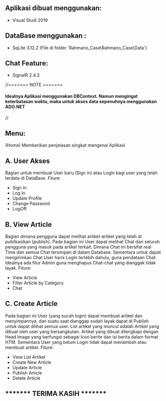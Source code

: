 ## Aplikasi dibuat menggunakan:
- Visual Studi 2019
  
## DataBase menggunakan :
- SqLite 3.12.2 (File di folder 'Rahmano_Case\Rahmano_Case\Data')

## Chat Feature:
- SignalR 2.4.3

//======= NOTE =======
#### Idealnya Aplikasi menggunakan DBContext. Namun mengingat keterbatasan waktu, maka untuk akses data sepenuhnya menggunakan ADO.NET 
//

## Menu:
(Home)
Memberikan penjelasan singkat mengenai Aplikasi

## A. User Akses
Bagian untuk membuat User baru (Sign in) atau Login bagi user yang telah terdata di DataBase.
Fiture:
- Sign In
- Log In
- Update Profile
- Change Password
- LogOff

## B. View Article
Bagian dimana pengguna dapat melihat artikel-artikel yang telah di publikasikan (publish). Pada bagian ini User dapat melihat Chat dari seluruh pengguna yang masuk pada artikel terkait. Dimana Chat ini bersifat real Time dan semua Chat tersimpan di dalam Database.
Sementara untuk dapat mengirimkan Chat User haris LogIn terlebih dahulu, guna pendataan Chat. Idealnya ada fitur Admin guna menghapus Chat-chat yang dianggak tidak layak.
Fiture:
- View Article
- Filter Article by Category
- Chat

## C. Create Article
Pada bagian ini User (yang sucah login) dapat membuat artikel dan menyimpannya, dan suatu saat dianggap sudah layak dapat di Publish untuk dapat dilihat semua user. List artikel yang muncul adalah Artikel yang dibuat oleh user yang bersangkutan. Artikel yang dibuat dilengkapi dengan Head Image yang berfungsi sebagai Icon berite dan isi berita dalam format HTM.
Sementara User yang belum Login tidak dapat menambah atau membuat artikel.
Fiture:
- View List Artikel
- Create New Article
- Update Article
- Publish Article
- Delete Article
  

## ******* TERIMA KASIH *******
